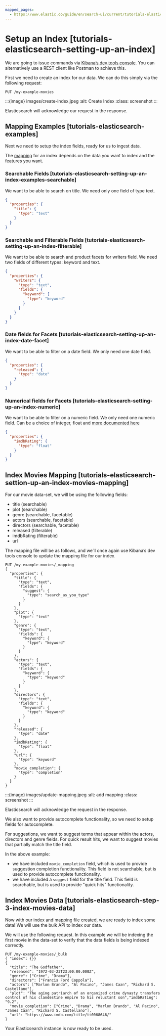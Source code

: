 ```yaml
---
mapped_pages:
  - https://www.elastic.co/guide/en/search-ui/current/tutorials-elasticsearch-setup-index.html
---
```


# Setup an Index [tutorials-elasticsearch-setting-up-an-index]

We are going to issue commands via [Kibana’s dev tools console](docs-content://explore-analyze/query-filter/tools/console.md). You can alternatively use a REST client like Postman to achieve this.

First we need to create an index for our data. We can do this simply via the following request:

```shell
PUT /my-example-movies
```

:::{image} images/create-index.jpeg
:alt: Create Index
:class: screenshot
:::

Elasticsearch will acknowledge our request in the response.

## Mapping Examples [tutorials-elasticsearch-examples]

Next we need to setup the index fields, ready for us to ingest data.

The [mapping](https://www.elastic.co/guide/en/elasticsearch/reference/current/mapping.html) for an index depends on the data you want to index and the features you want.

### Searchable Fields [tutorials-elasticsearch-setting-up-an-index-examples-searchable]

We want to be able to search on title. We need only one field of type text.

```json
{
  "properties": {
    "title": {
      "type": "text"
    }
  }
}
```

### Searchable and Filterable Fields [tutorials-elasticsearch-setting-up-an-index-filterable]

We want to be able to search and product facets for writers field. We need two fields of different types: keyword and text.

```json
{
  "properties": {
    "writers": {
      "type": "text",
      "fields": {
        "keyword": {
          "type": "keyword"
        }
      }
    }
  }
}
```

### Date fields for Facets [tutorials-elasticsearch-setting-up-an-index-date-facet]

We want to be able to filter on a date field. We only need one date field.

```json
{
  "properties": {
    "released": {
      "type": "date"
    }
  }
}
```

### Numerical fields for Facets [tutorials-elasticsearch-setting-up-an-index-numeric]

We want to be able to filter on a numeric field. We only need one numeric field. Can be a choice of integer, float and [more documented here](elasticsearch://reference/elasticsearch/mapping-reference/number.md)

```json
{
  "properties": {
    "imdbRating": {
      "type": "float"
    }
  }
}
```

## Index Movies Mapping [tutorials-elasticsearch-settion-up-an-index-movies-mapping]

For our movie data-set, we will be using the following fields:

- title (searchable)
- plot (searchable)
- genre (searchable, facetable)
- actors (searchable, facetable)
- directors (searchable, facetable)
- released (filterable)
- imdbRating (filterable)
- url

The mapping file will be as follows, and we’ll once again use Kibana’s dev tools console to update the mapping file for our index.

```shell
PUT /my-example-movies/_mapping
{
  "properties": {
    "title": {
      "type": "text",
      "fields": {
        "suggest": {
          "type": "search_as_you_type"
        }
      }
    },
    "plot": {
      "type": "text"
    },
    "genre": {
      "type": "text",
      "fields": {
        "keyword": {
          "type": "keyword"
        }
      }
    },
    "actors": {
      "type": "text",
      "fields": {
        "keyword": {
          "type": "keyword"
        }
      }
    },
    "directors": {
      "type": "text",
      "fields": {
        "keyword": {
          "type": "keyword"
        }
      }
    },
    "released": {
      "type": "date"
    },
    "imdbRating": {
      "type": "float"
    },
    "url": {
      "type": "keyword"
    },
    "movie_completion": {
      "type": "completion"
    }
  }
}
```

:::{image} images/update-mapping.jpeg
:alt: add mapping
:class: screenshot
:::

Elasticsearch will acknowledge the request in the response.

We also want to provide autocomplete functionality, so we need to setup fields for autocomplete.

For suggestions, we want to suggest terms that appear within the actors, directors and genre fields. For quick result hits, we want to suggest movies that partially match the title field.

In the above example:

- we have included `movie_completion` field, which is used to provide suggestion completion functionality. This field is not searchable, but is used to provide autocomplete functionality.
- we have included a `suggest` field for the title field. This field is searchable, but is used to provide "quick hits" functionality.

## Index Movies Data [tutorials-elasticsearch-step-3-index-movies-data]

Now with our index and mapping file created, we are ready to index some data! We will use the bulk API to index our data.

We will use the following request. In this example we will be indexing the first movie in the data-set to verify that the data fields is being indexed correctly.

```shell
PUT /my-example-movies/_bulk
{ "index": {}}
{
  "title": "The Godfather",
  "released": "1972-03-23T23:00:00.000Z",
  "genre": ["Crime", "Drama"],
  "directors": ["Francis Ford Coppola"],
  "actors": ["Marlon Brando", "Al Pacino", "James Caan", "Richard S. Castellano"],
  "plot": "The aging patriarch of an organized crime dynasty transfers control of his clandestine empire to his reluctant son","imdbRating": "9.2",
  "movie_completion": ["Crime", "Drama", "Marlon Brando", "Al Pacino", "James Caan", "Richard S. Castellano"],
  "url": "https://www.imdb.com/title/tt0068646/"
}
```

Your Elasticsearch instance is now ready to be used.
